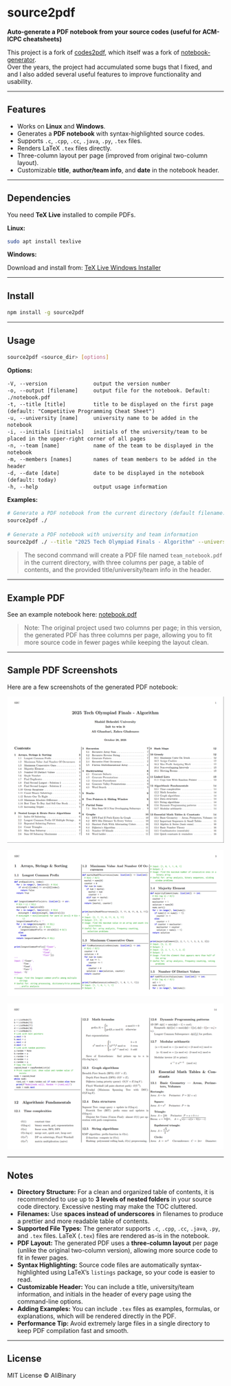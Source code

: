 # source2pdf

**Auto-generate a PDF notebook from your source codes (useful for ACM-ICPC cheatsheets)**

This project is a fork of [codes2pdf](https://github.com/Erfaniaa/codes2pdf), which itself was a fork of [notebook-generator](https://github.com/pin3da/notebook-generator).  
Over the years, the project had accumulated some bugs that I fixed, and and I also added several useful features to improve functionality and usability.

---

## Features

- Works on **Linux** and **Windows**.
- Generates a **PDF notebook** with syntax-highlighted source codes.
- Supports `.c`, `.cpp`, `.cc`, `.java`, `.py`, `.tex` files.
- Renders LaTeX `.tex` files directly.
- Three-column layout per page (improved from original two-column layout).
- Customizable **title**, **author/team info**, and **date** in the notebook header.

---

## Dependencies

You need **TeX Live** installed to compile PDFs.

**Linux:**

```bash
sudo apt install texlive
```

**Windows:**

Download and install from: [TeX Live Windows Installer](https://www.tug.org/texlive/acquire-netinstall.html)

---

## Install

```bash
npm install -g source2pdf
```

---

## Usage

```bash
source2pdf <source_dir> [options]
```

**Options:**

```
-V, --version               output the version number
-o, --output [filename]     output file for the notebook. Default: ./notebook.pdf
-t, --title [title]         title to be displayed on the first page (default: "Competitive Programming Cheat Sheet")
-u, --university [name]     university name to be added in the notebook
-i, --initials [initials]   initials of the university/team to be placed in the upper-right corner of all pages
-n, --team [name]           name of the team to be displayed in the notebook
-m, --members [names]       names of team members to be added in the header
-d, --date [date]           date to be displayed in the notebook (default: today)
-h, --help                  output usage information
```

**Examples:**

```bash
# Generate a PDF notebook from the current directory (default filename: notebook.pdf)
source2pdf ./

# Generate a PDF notebook with university and team information
source2pdf ./ --title "2025 Tech Olympiad Finals - Algorithm" --university "Shahid Beheshti University" --initials SBU --team "Init to win it" --members "Ali Ghanbari, Zahra Ghalenave" --output ./team_notebook.pd
```

> The second command will create a PDF file named `team_notebook.pdf` in the current directory, with three columns per page, a table of contents, and the provided title/university/team info in the header.

---

## Example PDF

See an example notebook here: [notebook.pdf](https://github.com/AliBinary/source2pdf/blob/master/sample_notebook/sample_notebook.pdf)

> Note: The original project used two columns per page; in this version, the generated PDF has three columns per page, allowing you to fit more source code in fewer pages while keeping the layout clean.

---

## Sample PDF Screenshots

Here are a few screenshots of the generated PDF notebook:

![Sample Notebook](sample_notebook/Screenshot_1.png)

![Sample Notebook](sample_notebook/Screenshot_2.png)

![Sample Notebook](sample_notebook/Screenshot_3.png)

---

## Notes

- **Directory Structure:** For a clean and organized table of contents, it is recommended to use up to **3 levels of nested folders** in your source code directory. Excessive nesting may make the TOC cluttered.
- **Filenames:** Use **spaces instead of underscores** in filenames to produce a prettier and more readable table of contents.
- **Supported File Types:** The generator supports `.c`, `.cpp`, `.cc`, `.java`, `.py`, and `.tex` files. LaTeX (`.tex`) files are rendered as-is in the notebook.
- **PDF Layout:** The generated PDF uses a **three-column layout** per page (unlike the original two-column version), allowing more source code to fit in fewer pages.
- **Syntax Highlighting:** Source code files are automatically syntax-highlighted using LaTeX’s `listings` package, so your code is easier to read.
- **Customizable Header:** You can include a title, university/team information, and initials in the header of every page using the command-line options.
- **Adding Examples:** You can include `.tex` files as examples, formulas, or explanations, which will be rendered directly in the PDF.
- **Performance Tip:** Avoid extremely large files in a single directory to keep PDF compilation fast and smooth.

---

## License

MIT License © AliBinary

